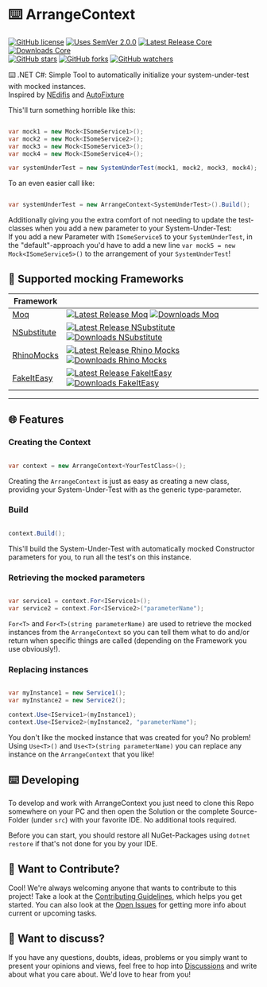# :keyboard: ArrangeContext

[![GitHub license](https://img.shields.io/badge/License-MIT-blue.svg)](LICENSE)
[![Uses SemVer 2.0.0](https://img.shields.io/badge/Uses%20SemVer-2.0.0-green)](https://semver.org/spec/v2.0.0.html)
[![Latest Release Core](https://img.shields.io/nuget/v/ArrangeContext.Core)](https://www.nuget.org/packages/ArrangeContext.Core/)
[![Downloads Core](https://img.shields.io/nuget/dt/ArrangeContext.Core)](https://www.nuget.org/packages/ArrangeContext.Core/)  
[![GitHub stars](https://img.shields.io/github/stars/wgnf/ArrangeContext?style=social)](https://github.com/wgnf/ArrangeContext/stargazers)
[![GitHub forks](https://img.shields.io/github/forks/wgnf/ArrangeContext?style=social)](https://github.com/wgnf/ArrangeContext/network/members)
[![GitHub watchers](https://img.shields.io/github/watchers/wgnf/ArrangeContext?style=social)](https://github.com/wgnf/ArrangeContext/watchers)  

:keyboard: .NET C#: Simple Tool to automatically initialize your system-under-test with mocked instances.  
Inspired by [NEdifis](https://github.com/awesome-inc/NEdifis) and [AutoFixture](https://github.com/AutoFixture/AutoFixture)

This'll turn something horrible like this:

```cs

var mock1 = new Mock<ISomeService1>();
var mock2 = new Mock<ISomeService2>();
var mock3 = new Mock<ISomeService3>();
var mock4 = new Mock<ISomeService4>();

var systemUnderTest = new SystemUnderTest(mock1, mock2, mock3, mock4);
```

To an even easier call like:

```cs

var systemUnderTest = new ArrangeContext<SystemUnderTest>().Build();
```

Additionally giving you the extra comfort of not needing to update the test-classes when you add a new parameter to your System-Under-Test:  
If you add a new Parameter with `ISomeService5` to your `SystemUnderTest`, in the "default"-approach you'd have to add a new line `var mock5 = new Mock<ISomeService5>()` to the arrangement of your `SystemUnderTest`!

## 🌟 Supported mocking Frameworks

|Framework ||
|----------|---------|
|[Moq](https://github.com/moq/moq4)|[![Latest Release Moq](https://img.shields.io/nuget/v/ArrangeContext.Moq)](https://www.nuget.org/packages/ArrangeContext.Moq/) [![Downloads Moq](https://img.shields.io/nuget/dt/ArrangeContext.Moq)](https://www.nuget.org/packages/ArrangeContext.Moq/)|
|[NSubstitute](https://github.com/nsubstitute/NSubstitute)|[![Latest Release NSubstitute](https://img.shields.io/nuget/v/ArrangeContext.NSubstitute)](https://www.nuget.org/packages/ArrangeContext.NSubstitute/) [![Downloads NSubstitute](https://img.shields.io/nuget/dt/ArrangeContext.NSubstitute)](https://www.nuget.org/packages/ArrangeContext.NSubstitute/)|
|[RhinoMocks](https://github.com/hibernating-rhinos/rhino-mocks)|[![Latest Release Rhino Mocks](https://img.shields.io/nuget/v/ArrangeContext.RhinoMocks)](https://www.nuget.org/packages/ArrangeContext.RhinoMocks/) [![Downloads Rhino Mocks](https://img.shields.io/nuget/dt/ArrangeContext.RhinoMocks)](https://www.nuget.org/packages/ArrangeContext.RhinoMocks/)|
|[FakeItEasy](https://github.com/FakeItEasy/FakeItEasy)|[![Latest Release FakeItEasy](https://img.shields.io/nuget/v/ArrangeContext.FakeItEasy)](https://www.nuget.org/packages/ArrangeContext.FakeItEasy/) [![Downloads FakeItEasy](https://img.shields.io/nuget/dt/ArrangeContext.FakeItEasy)](https://www.nuget.org/packages/ArrangeContext.FakeItEasy/)|

---

## 🌐 Features

### Creating the Context

```cs

var context = new ArrangeContext<YourTestClass>();
```

Creating the `ArrangeContext` is just as easy as creating a new class, providing your System-Under-Test with as the generic type-parameter.

### Build

```cs

context.Build();
```

This'll build the System-Under-Test with automatically mocked Constructor parameters for you, to run all the test's on this instance.

### Retrieving the mocked parameters

```cs

var service1 = context.For<IService1>();
var service2 = context.For<IService2>("parameterName");
```

`For<T>` and `For<T>(string parameterName)` are used to retrieve the mocked instances from the `ArrangeContext` so you can tell them what to do and/or return when specific things are called (depending on the Framework you use obviously!).

### Replacing instances

```cs

var myInstance1 = new Service1();
var myInstance2 = new Service2();

context.Use<IService1>(myInstance1);
context.Use<IService2>(myInstance2, "parameterName");
```

You don't like the mocked instance that was created for you? No problem! Using `Use<T>()` and `Use<T>(string parameterName)` you can replace any instance on the `ArrangeContext` that you like!

## ⌨️ Developing

To develop and work with ArrangeContext you just need to clone this Repo somewhere on your PC and then open the Solution or the complete Source-Folder (under `src`) with your favorite IDE. No additional tools required.  
  
Before you can start, you should restore all NuGet-Packages using `dotnet restore` if that's not done for you by your IDE.

## 👋 Want to Contribute?

Cool! We're always welcoming anyone that wants to contribute to this project! Take a look at the [Contributing Guidelines](CONTRIBUTING.md), which helps you get started. You can also look at the [Open Issues](https://github.com/wgnf/ArrangeContext/issues) for getting more info about current or upcoming tasks.

## 💬 Want to discuss?

If you have any questions, doubts, ideas, problems or you simply want to present your opinions and views, feel free to hop into [Discussions](https://github.com/wgnf/ArrangeContext/discussions) and write about what you care about. We'd love to hear from you!

